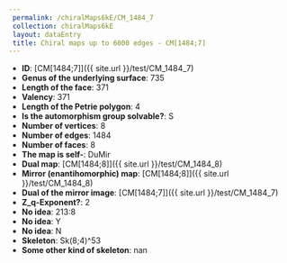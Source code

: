 ```yaml
--- 
 permalink: /chiralMaps6kE/CM_1484_7 
 collection: chiralMaps6kE
 layout: dataEntry
 title: Chiral maps up to 6000 edges - CM[1484;7]
---
```


- **ID**: [CM[1484;7]]({{ site.url }}/test/CM_1484_7)
- **Genus of the underlying surface**: 735
- **Length of the face**: 371
- **Valency**: 371
- **Length of the Petrie polygon**: 4
- **Is the automorphism group solvable?**: S
- **Number of vertices**: 8
- **Number of edges**: 1484
- **Number of faces**: 8
- **The map is self-**: DuMir
- **Dual map**: [CM[1484;8]]({{ site.url }}/test/CM_1484_8)
- **Mirror (enantihomorphic) map**: [CM[1484;8]]({{ site.url }}/test/CM_1484_8)
- **Dual of the mirror image**: [CM[1484;7]]({{ site.url }}/test/CM_1484_7)
- **Z_q-Exponent?**: 2
- **No idea**:  213:8
- **No idea**: Y
- **No idea**: N
- **Skeleton**: Sk(8;4)^53
- **Some other kind of skeleton**: nan
